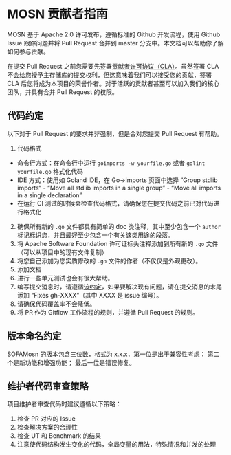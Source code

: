 # MOSN 贡献者指南

MOSN 基于 Apache 2.0 许可发布，遵循标准的 Github 开发流程，使用 Github Issue 跟踪问题并将 Pull Request 合并到 master 分支中。本文档可以帮助你了解如何参与贡献。

在提交 Pull Request 之前您需要先签署[贡献者许可协议（CLA）](http://cla.sofastack.tech/)。虽然签署 CLA 不会给您授予主存储库的提交权利，但这意味着我们可以接受您的贡献，签署 CLA 后您将成为本项目的荣誉作者。对于活跃的贡献者甚至可以加入我们的核心团队，并具有合并 Pull Request 的权限。

## 代码约定

以下对于 Pull Request 的要求并非强制，但是会对您提交 Pull Request 有帮助。

1. 代码格式
  - 命令行方式：在命令行中运行 `goimports -w yourfile.go` 或者 `golint yourfile.go` 格式化代码
  - IDE 方式：使用如 Goland IDE，在 Go->imports 页面中选择 ”Group stdlib imports“ - “Move all stdlib imports in a single group” - “Move all imports in a single declaration”   
  - 在运行 CI 测试的时候会检查代码格式，请确保您在提交代码之前已对代码进行格式化
2. 确保所有新的 `.go` 文件都具有简单的 doc 类注释，其中至少包含一个 `author` 标记标识您，并且最好至少包含一个有关该类用途的段落。
3. 将 Apache Software Foundation 许可证标头注释添加到所有新的 `.go` 文件（可以从项目中的现有文件复制）
4. 将您自己添加为您实质修改的 `.go` 文件的作者（不仅仅是外观更改）。
5. 添加文档
6. 进行一些单元测试也会有很大帮助。
7. 编写提交消息时，请遵循[该约定](https://tbaggery.com/2008/04/19/a-note-about-git-commit-messages.html)，如果要解决现有问题，请在提交消息的末尾添加 “Fixes gh-XXXX”（其中 XXXX 是 issue 编号）。
8. 请确保代码覆盖率不会降低。
9. 将 PR 作为 Gitflow 工作流程的规则，并遵循 Pull Request 的规则。

## 版本命名约定

SOFAMosn 的版本包含三位数，格式为 x.x.x，第一位是出于兼容性考虑； 第二个是新功能和增强功能； 最后一位是错误修复。

## 维护者代码审查策略

项目维护者审查代码时建议遵循以下策略：

1. 检查 PR 对应的 Issue
2. 检查解决方案的合理性
3. 检查 UT 和 Benchmark 的结果
4. 注意使代码结构发生变化的代码，全局变量的用法，特殊情况和并发的处理